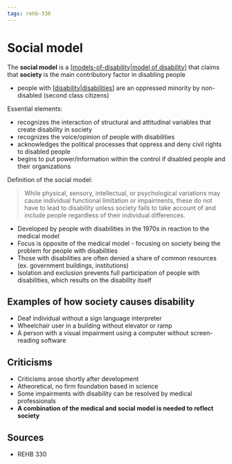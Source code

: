```yaml
---
tags: rehb-330
---
```


# Social model

The **social model** is a [[models-of-disability|model of disability]] that claims that **society** is the main contributory factor in disabling people

- people with [[disability|disabilities]] are an oppressed minority by non-disabled (second class citizens)

Essential elements:

- recognizes the interaction of structural and attitudinal variables that create disability in society
- recognizes the voice/opinion of people with disabilities
- acknowledges the political processes that oppress and deny civil rights to disabled people
- begins to put power/information within the control if disabled people and their organizations

Definition of the social model:

> While physical, sensory, intellectual, or psychological variations may cause individual functional limitation or impairments, these do not have to lead to disability unless society fails to take account of and include people regardless of their individual differences.

- Developed by people with disabilities in the 1970s in reaction to the medical model
- Focus is opposite of the medical model - focusing on society being the problem for people with disabilities
- Those with disabilities are often denied a share of common resources (ex. government buildings, institutions)
- Isolation and exclusion prevents full participation of people with disabilities, which results on the disability itself

## Examples of how society causes disability

- Deaf individual without a sign language interpreter
- Wheelchair user in a building without elevator or ramp
- A person with a visual impairment using a computer without screen-reading software

## Criticisms

- Criticisms arose shortly after development
- Atheoretical, no firm foundation based in science
- Some impairments with disability can be resolved by medical professionals
- **A combination of the medical and social model is needed to reflect society**

## Sources

- REHB 330

[//begin]: # "Autogenerated link references for markdown compatibility"
[models-of-disability|model of disability]: models-of-disability "Models of disability"
[disability|disabilities]: disability "Disability"
[//end]: # "Autogenerated link references"
